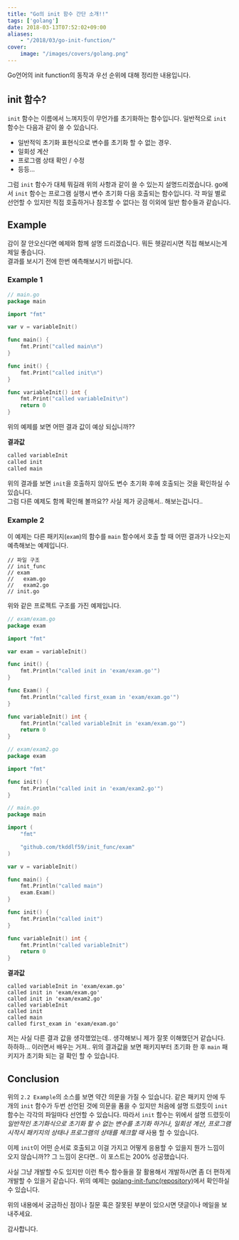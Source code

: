 ```yaml
---
title: "Go의 init 함수 간단 소개!!"
tags: ['golang']
date: 2018-03-13T07:52:02+09:00
aliases:
    - "/2018/03/go-init-function/"
cover:
    image: "/images/covers/golang.png"
---
```


Go언어의 init function의 동작과 우선 순위에 대해 정리한 내용입니다.

<!--more-->

## init 함수?
`init` 함수는 이름에서 느껴지듯이 무언가를 초기화하는 함수입니다. 
일반적으로 `init` 함수는 다음과 같이 쓸 수 있습니다.  
* 일반적익 초기화 표현식으로 변수를 초기화 할 수 없는 경우.
* 일회성 계산
* 프로그램 상태 확인 / 수정
* 등등...

그럼 `init` 함수가 대체 뭐길래 위의 사항과 같이 쓸 수 있는지 설명드리겠습니다.
go에서 `init` 함수는 프로그램 실행시 변수 초기화 다음 호출되는 함수입니다.
각 파일 별로 선언할 수 있지만 직접 호출하거나 참조할 수 없다는 점 이외에 일반 함수들과 같습니다.

## Example

감이 잘 안오신다면 예제와 함께 설명 드리겠습니다.
뭐든 헷갈리시면 직접 해보시는게 제일 좋습니다.  
결과를 보시기 전에 한번 예측해보시기 바랍니다.

### Example 1

```go
// main.go
package main

import "fmt"

var v = variableInit()

func main() {
    fmt.Print("called main\n")
}

func init() {
    fmt.Print("called init\n")
}

func variableInit() int {
    fmt.Print("called variableInit\n")
    return 0
}

```

위의 예제를 보면 어떤 결과 값이 예상 되십니까??

**결과값** 

```go
called variableInit
called init
called main
```

위의 결과를 보면 `init`을 호출하지 않아도 변수 초기화 후에 호출되는 것을 확인하실 수 있습니다.  
그럼 다른 예제도 함께 확인해 볼까요?? 사실 제가 궁금해서.. 해보는겁니다..

### Example 2

이 예제는 다른 패키지(`exam`)의 함수를 `main` 함수에서 호출 할 때 어떤 결과가 나오는지 예측해보는 예제입니다.

```
// 파일 구조
// init_func
// exam
//   exam.go
//   exam2.go
// init.go
```

위와 같은 프로젝트 구조를 가진 예제입니다.

```go
// exam/exam.go
package exam

import "fmt"

var exam = variableInit()

func init() {
    fmt.Println("called init in 'exam/exam.go'")
}

func Exam() {
    fmt.Println("called first_exam in 'exam/exam.go'")
}

func variableInit() int {
    fmt.Println("called variableInit in 'exam/exam.go'")
    return 0
}
```

```go
// exam/exam2.go
package exam

import "fmt"

func init() {
    fmt.Println("called init in 'exam/exam2.go'")
}
```

```go
// main.go
package main

import (
    "fmt"

    "github.com/tkddlf59/init_func/exam"
)

var v = variableInit()

func main() {
    fmt.Println("called main")
    exam.Exam()
}

func init() {
    fmt.Println("called init")
}

func variableInit() int {
    fmt.Println("called variableInit")
    return 0
}
```

**결과값**
```
called variableInit in 'exam/exam.go'
called init in 'exam/exam.go'
called init in 'exam/exam2.go'
called variableInit
called init
called main
called first_exam in 'exam/exam.go'
```

저는 사실 다른 결과 값을 생각했었는데.. 생각해보니 제가 잘못 이해했던거 같습니다. 하하하... 이러면서 배우는 거져..
위의 결과값을 보면 패키지부터 초기화 한 후 `main` 패키지가 초기화 되는 걸 확인 할 수 있습니다.

## Conclusion

위의 `2.2 Example`의 소스를 보면 약간 의문을 가질 수 있습니다. 같은 패키지 안에 두 개의 `init` 함수가 두번 선언된 것에 의문을 품을 수 있지만 처음에 설명 드렸듯이 `init` 함수는 각각의 파일마다 선언할 수 있습니다. 따라서 `init` 함수는 위에서 설명 드렸듯이 _일반적인 초기화식으로 초기화 할 수 없는 변수를 초기화 하거나, 일회성 계산, 프로그램 시작시 패키지의 상태나 프로그램의 상태를 체크할 때_ 사용 할 수 있습니다.

이제 `init`이 어떤 순서로 호출되고 이걸 가지고 어떻게 응용할 수 있을지 뭔가 느낌이 오지 않습니까??
그 느낌이 온다면.. 이 포스트는 200% 성공했습니다.

사실 그냥 개발할 수도 있지만 이런 특수 함수들을 잘 활용해서 개발하시면 좀 더 편하게 개발할 수 있을거 같습니다.
위의 예제는 [golang-init-func(repository)](https://github.com/psi59/golang-init-func)에서 확인하실 수 있습니다.

위의 내용에서 궁금하신 점이나 질문 혹은 잘못된 부분이 있으시면 댓글이나 메일을 보내주세요.    
 
감사합니다.